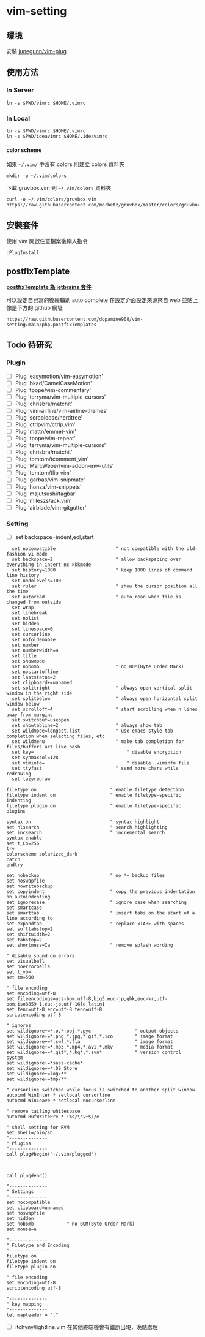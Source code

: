 # vim-setting

## 環境

安裝 [junegunn/vim-plug](https://github.com/junegunn/vim-plug)

## 使用方法

### In Server
```
ln -s $PWD/vimrc $HOME/.vimrc
```

### In Local
```
ln -s $PWD/vimrc $HOME/.vimrc
ln -s $PWD/ideavimrc $HOME/.ideavimrc
```

#### color scheme
如果 ```~/.vim/``` 中沒有 colors 則建立 colors 資料夾
```
mkdir -p ~/.vim/colors
```

下載 gruvbox.vim 到 ```~/.vim/colors``` 資料夾
```
curl -o ~/.vim/colors/gruvbox.vim https://raw.githubusercontent.com/morhetz/gruvbox/master/colors/gruvbox.vim
```
## 安裝套件

使用 vim 開啟任意檔案後輸入指令

```
:PlugInstall
```

## postfixTemplate

[**postfixTemplate 為 jetbrains 套件**](https://github.com/xylo/intellij-postfix-templates)

可以設定自己寫的後綴輔助 auto complete
在設定介面設定來源來自 web 
並貼上像是下方的 github 網址

```
https://raw.githubusercontent.com/dopamine908/vim-setting/main/php.postfixTemplates
```

## Todo 待研究

### Plugin
- [ ] Plug 'easymotion/vim-easymotion'
- [ ] Plug 'bkad/CamelCaseMotion'
- [ ] Plug 'tpope/vim-commentary'
- [ ] Plug 'terryma/vim-multiple-cursors'
- [ ] Plug 'chrisbra/matchit'
- [ ] Plug 'vim-airline/vim-airline-themes'
- [ ] Plug 'scrooloose/nerdtree'
- [ ] Plug 'ctrlpvim/ctrlp.vim'
- [ ] Plug 'mattn/emmet-vim'
- [ ] Plug 'tpope/vim-repeat'
- [ ] Plug 'terryma/vim-multiple-cursors'
- [ ] Plug 'chrisbra/matchit'
- [ ] Plug 'tomtom/tcomment_vim'
- [ ] Plug 'MarcWeber/vim-addon-mw-utils'
- [ ] Plug 'tomtom/tlib_vim'
- [ ] Plug 'garbas/vim-snipmate'
- [ ] Plug 'honza/vim-snippets'
- [ ] Plug 'majutsushi/tagbar'
- [ ] Plug 'mileszs/ack.vim'
- [ ] Plug 'airblade/vim-gitgutter'

### Setting 
- [ ] set backspace=indent,eol,start
```
  set nocompatible                      " not compatible with the old-fashion vi mode
  set backspace=2                       " allow backspacing over everything in insert nc >kkmode
  set history=1000                      " keep 1000 lines of command line history
  set undolevels=100
  set ruler                             " show the cursor position all the time
  set autoread                          " auto read when file is changed from outside
  set wrap
  set linebreak
  set nolist
  set hidden
  set linespace=0
  set cursorline
  set nofoldenable
  set number
  set numberwidth=4
  set title
  set showmode
  set nobomb                            " no BOM(Byte Order Mark)
  set nostartofline
  set laststatus=2
  set clipboard+=unnamed
  set splitright                        " always open vertical split window in the right side
  set splitbelow                        " always open horizontal split window below
  set scrolloff=4                       " start scrolling when n lines away from margins
  set switchbuf=useopen
  set showtabline=2                     " always show tab
  set wildmode=longest,list             " use emacs-style tab completion when selecting files, etc
  set wildmenu                          " make tab completion for files/buffers act like bash
  set key=			                        " disable encryption
  set synmaxcol=128
  set viminfo=			                    " disable .viminfo file
  set ttyfast                           " send more chars while redrawing
  set lazyredraw

filetype on                           " enable filetype detection
filetype indent on                    " enable filetype-specific indenting
filetype plugin on                    " enable filetype-specific plugins

syntax on                             " syntax highlight
set hlsearch                          " search highlighting
set incsearch                         " incremental search
syntax enable
set t_Co=256
try
colorscheme solarized_dark
catch
endtry

set nobackup                          " no *~ backup files
set noswapfile
set nowritebackup
set copyindent                        " copy the previous indentation on autoindenting
set ignorecase                        " ignore case when searching
set smartcase
set smarttab                          " insert tabs on the start of a line according to
set expandtab                         " replace <TAB> with spaces
set softtabstop=2
set shiftwidth=2
set tabstop=2
set shortmess=Ia                      " remove splash wording

" disable sound on errors
set visualbell
set noerrorbells
set t_vb=
set tm=500

" file encoding
set encoding=utf-8
set fileencodings=ucs-bom,utf-8,big5,euc-jp,gbk,euc-kr,utf-bom,iso8859-1,euc-jp,utf-16le,latin1
set fenc=utf-8 enc=utf-8 tenc=utf-8
scriptencoding utf-8

" ignores
set wildignore+=*.o,*.obj,*.pyc                " output objects
set wildignore+=*.png,*.jpg,*.gif,*.ico        " image format
set wildignore+=*.swf,*.fla                    " image format
set wildignore+=*.mp3,*.mp4,*.avi,*.mkv        " media format
set wildignore+=*.git*,*.hg*,*.svn*            " version control system
set wildignore+=*sass-cache*
set wildignore+=*.DS_Store
set wildignore+=log/**
set wildignore+=tmp/**

" cursorline switched while focus is switched to another split window
autocmd WinEnter * setlocal cursorline
autocmd WinLeave * setlocal nocursorline

" remove tailing whitespace
autocmd BufWritePre * :%s/\s\+$//e

" shell setting for RVM
set shell=/bin/sh
"--------------
" Plugins
"--------------
call plug#begin('~/.vim/plugged')
 


call plug#end()

"--------------
" Settings
"--------------
set nocompatible
set clipboard=unnamed
set noswapfile
set hidden
set nobomb            " no BOM(Byte Order Mark)
set mouse=a

"--------------
" Filetype and Encoding
"--------------
filetype on
filetype indent on
filetype plugin on

" file encoding
set encoding=utf-8
scriptencoding utf-8

"--------------
" key mapping
"--------------
let mapleader = ","
```
- [ ] itchyny/lightline.vim 在其他終端機會有錯誤出現，晚點處理
